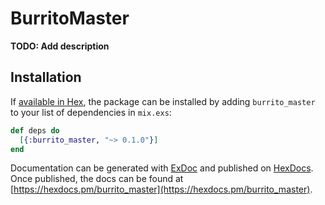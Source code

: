 # BurritoMaster

**TODO: Add description**

## Installation

If [available in Hex](https://hex.pm/docs/publish), the package can be installed
by adding `burrito_master` to your list of dependencies in `mix.exs`:

```elixir
def deps do
  [{:burrito_master, "~> 0.1.0"}]
end
```

Documentation can be generated with [ExDoc](https://github.com/elixir-lang/ex_doc)
and published on [HexDocs](https://hexdocs.pm). Once published, the docs can
be found at [https://hexdocs.pm/burrito_master](https://hexdocs.pm/burrito_master).

